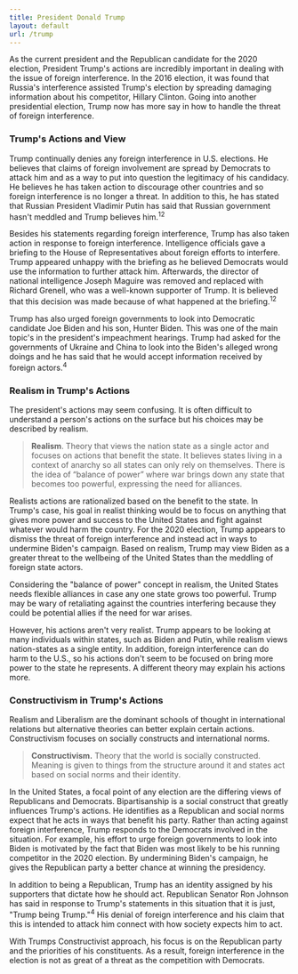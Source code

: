 ```yaml
---
title: President Donald Trump
layout: default
url: /trump
---
```


As the current president and the Republican candidate for the 2020 election, President Trump's actions are incredibly important in dealing with the issue of foreign interference. In the 2016 election, it was found that Russia's interference assisted Trump's election by spreading damaging information about his competitor, Hillary Clinton. Going into another presidential election, Trump now has more say in how to handle the threat of foreign interference.

### Trump's Actions and View

Trump continually denies any foreign interference in U.S. elections. He believes that claims of foreign involvement are spread by Democrats to attack him and as a way to put into question the legitimacy of his candidacy. He believes he has taken action to discourage other countries and so foreign interference is no longer a threat. In addition to this, he has stated that Russian President Vladimir Putin has said that Russian government hasn't meddled and Trump believes him.<sup>12</sup>

Besides his statements regarding foreign interference, Trump has also taken action in response to foreign interference. Intelligence officials gave a briefing to the House of Representatives about foreign efforts to interfere. Trump appeared unhappy with the briefing as he believed Democrats would use the information to further attack him. Afterwards, the director of national intelligence Joseph Maguire was removed and replaced with Richard Grenell, who was a well-known supporter of Trump. It is believed that this decision was made because of what happened at the briefing.<sup>12</sup>

Trump has also urged foreign governments to look into Democratic candidate Joe Biden and his son, Hunter Biden. This was one of the main topic's in the president's impeachment hearings. Trump had asked for the governments of Ukraine and China to look into the Biden's alleged wrong doings and he has said that he would accept information received by foreign actors.<sup>4</sup>

### Realism in Trump's Actions

The president's actions may seem confusing. It is often difficult to understand a person's actions on the surface but his choices may be described by realism.

> **Realism**. Theory that views the nation state as a single actor and focuses on actions that benefit the state. It believes states living in a context of anarchy so all states can only rely on themselves. There is the idea of “balance of power” where war brings down any state that becomes too powerful, expressing the need for alliances.

Realists actions are rationalized based on the benefit to the state. In Trump's case, his goal in realist thinking would be to focus on anything that gives more power and success to the United States and fight against whatever would harm the country. For the 2020 election, Trump appears to dismiss the threat of foreign interference and instead act in ways to undermine Biden's campaign. Based on realism, Trump may view Biden as a greater threat to the wellbeing of the United States than the meddling of foreign state actors.

Considering the "balance of power" concept in realism, the United States needs flexible alliances in case any one state grows too powerful. Trump may be wary of retaliating against the countries interfering because they could be potential allies if the need for war arises.

However, his actions aren't very realist. Trump appears to be looking at many individuals within states, such as Biden and Putin, while realism views nation-states as a single entity. In addition, foreign interference can do harm to the U.S., so his actions don't seem to be focused on bring more power to the state he represents. A different theory may explain his actions more.

### Constructivism in Trump's Actions

Realism and Liberalism are the dominant schools of thought in international relations but alternative theories can better explain certain actions. Constructivism focuses on socially constructs and international norms.

> **Constructivism.** Theory that the world is socially constructed. Meaning is given to things from the structure around it and states act based on social norms and their identity.

In the United States, a focal point of any election are the differing views of Republicans and Democrats. Bipartisanship is a social construct that greatly influences Trump's actions. He identifies as a Republican and social norms expect that he acts in ways that benefit his party. Rather than acting against foreign interference, Trump responds to the Democrats involved in the situation. For example, his effort to urge foreign governments to look into Biden is motivated by the fact that Biden was most likely to be his running competitor in the 2020 election. By undermining Biden's campaign, he gives the Republican party a better chance at winning the presidency.

In addition to being a Republican, Trump has an identity assigned by his supporters that dictate how he should act. Republican Senator Ron Johnson has said in response to Trump's statements in this situation that it is just, "Trump being Trump."<sup>4</sup> His denial of foreign interference and his claim that this is intended to attack him connect with how society expects him to act.

With Trumps Constructivist approach, his focus is on the Republican party and the priorities of his constituents. As a result, foreign interference in the election is not as great of a threat as the competition with Democrats.